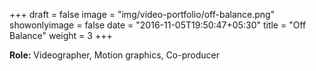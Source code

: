 +++
draft = false
image = "img/video-portfolio/off-balance.png"
showonlyimage = false
date = "2016-11-05T19:50:47+05:30"
title = "Off Balance"
weight = 3
+++

**Role:** Videographer, Motion graphics, Co-producer
<!--more-->


